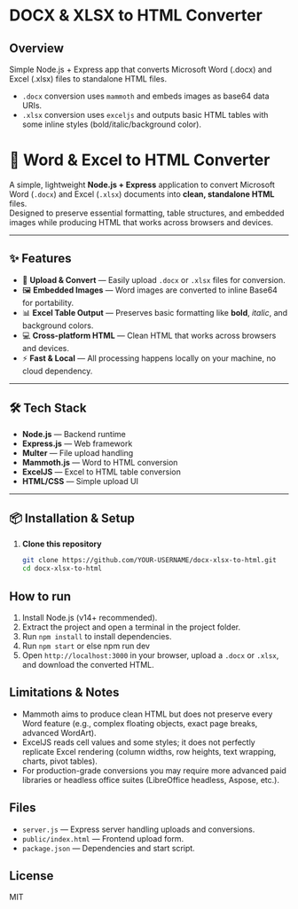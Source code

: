 # DOCX & XLSX to HTML Converter

## Overview
Simple Node.js + Express app that converts Microsoft Word (.docx) and Excel (.xlsx) files to standalone HTML files.
- `.docx` conversion uses `mammoth` and embeds images as base64 data URIs.
- `.xlsx` conversion uses `exceljs` and outputs basic HTML tables with some inline styles (bold/italic/background color).

 # 📄 Word & Excel to HTML Converter

A simple, lightweight **Node.js + Express** application to convert Microsoft Word (`.docx`) and Excel (`.xlsx`) documents into **clean, standalone HTML** files.  
Designed to preserve essential formatting, table structures, and embedded images while producing HTML that works across browsers and devices.

---

## ✨ Features
- 📂 **Upload & Convert** — Easily upload `.docx` or `.xlsx` files for conversion.
- 🖼 **Embedded Images** — Word images are converted to inline Base64 for portability.
- 📊 **Excel Table Output** — Preserves basic formatting like **bold**, *italic*, and background colors.
- 💻 **Cross-platform HTML** — Clean HTML that works across browsers and devices.
- ⚡ **Fast & Local** — All processing happens locally on your machine, no cloud dependency.

---

## 🛠 Tech Stack
- **Node.js** — Backend runtime
- **Express.js** — Web framework
- **Multer** — File upload handling
- **Mammoth.js** — Word to HTML conversion
- **ExcelJS** — Excel to HTML table conversion
- **HTML/CSS** — Simple upload UI

---

## 📦 Installation & Setup
1. **Clone this repository**
   ```bash
   git clone https://github.com/YOUR-USERNAME/docx-xlsx-to-html.git
   cd docx-xlsx-to-html


## How to run
1. Install Node.js (v14+ recommended).
2. Extract the project and open a terminal in the project folder.
3. Run `npm install` to install dependencies.
4. Run `npm start` or else npm run dev
5. Open `http://localhost:3000` in your browser, upload a `.docx` or `.xlsx`, and download the converted HTML.

## Limitations & Notes
- Mammoth aims to produce clean HTML but does not preserve every Word feature (e.g., complex floating objects, exact page breaks, advanced WordArt).
- ExcelJS reads cell values and some styles; it does not perfectly replicate Excel rendering (column widths, row heights, text wrapping, charts, pivot tables).
- For production-grade conversions you may require more advanced paid libraries or headless office suites (LibreOffice headless, Aspose, etc.).

## Files
- `server.js` — Express server handling uploads and conversions.
- `public/index.html` — Frontend upload form.
- `package.json` — Dependencies and start script.

## License
MIT
